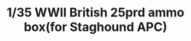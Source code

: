 ---
layout: product
title: "1/35 WWII British 25prd ammo box(for Staghound APC) "
price: "TBA" 
desc: "Maketa"
img_path: "/assets/img/BRNC3512.webp"
brand: "Bronco"
available: false
special_offer: false
new: false
soon: false
cat: "010000"
subcat: "015800"
subsubcat: "0N/A"
sifra: "BRNC3512"
popular: false
spec: false
---
